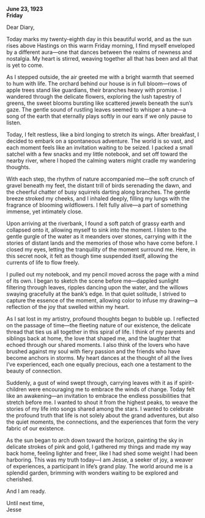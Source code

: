 
**June 23, 1923**  
**Friday**  

Dear Diary,

Today marks my twenty-eighth day in this beautiful world, and as the sun rises above Hastings on this warm Friday morning, I find myself enveloped by a different aura—one that dances between the realms of newness and nostalgia. My heart is stirred, weaving together all that has been and all that is yet to come. 

As I stepped outside, the air greeted me with a bright warmth that seemed to hum with life. The orchard behind our house is in full bloom—rows of apple trees stand like guardians, their branches heavy with promise. I wandered through the delicate flowers, exploring the lush tapestry of greens, the sweet blooms bursting like scattered jewels beneath the sun’s gaze. The gentle sound of rustling leaves seemed to whisper a tune—a song of the earth that eternally plays softly in our ears if we only pause to listen.

Today, I felt restless, like a bird longing to stretch its wings. After breakfast, I decided to embark on a spontaneous adventure. The world is so vast, and each moment feels like an invitation waiting to be seized. I packed a small satchel with a few snacks and my little notebook, and set off toward the nearby river, where I hoped the calming waters might cradle my wandering thoughts.

With each step, the rhythm of nature accompanied me—the soft crunch of gravel beneath my feet, the distant trill of birds serenading the dawn, and the cheerful chatter of busy squirrels darting along branches. The gentle breeze stroked my cheeks, and I inhaled deeply, filling my lungs with the fragrance of blooming wildflowers. I felt fully alive—a part of something immense, yet intimately close.

Upon arriving at the riverbank, I found a soft patch of grassy earth and collapsed onto it, allowing myself to sink into the moment. I listen to the gentle gurgle of the water as it meanders over stones, carrying with it the stories of distant lands and the memories of those who have come before. I closed my eyes, letting the tranquility of the moment surround me. Here, in this secret nook, it felt as though time suspended itself, allowing the currents of life to flow freely.

I pulled out my notebook, and my pencil moved across the page with a mind of its own. I began to sketch the scene before me—dappled sunlight filtering through leaves, ripples dancing upon the water, and the willows swaying gracefully at the bank’s edge. In that quiet solitude, I strived to capture the essence of the moment, allowing color to infuse my drawing—a reflection of the joy that swelled within my heart.

As I sat lost in my artistry, profound thoughts began to bubble up. I reflected on the passage of time—the fleeting nature of our existence, the delicate thread that ties us all together in this spiral of life. I think of my parents and siblings back at home, the love that shaped me, and the laughter that echoed through our shared moments. I also think of the lovers who have brushed against my soul with fiery passion and the friends who have become anchors in storms. My heart dances at the thought of all the lives I’ve experienced, each one equally precious, each one a testament to the beauty of connection.

Suddenly, a gust of wind swept through, carrying leaves with it as if spirit-children were encouraging me to embrace the winds of change. Today felt like an awakening—an invitation to embrace the endless possibilities that stretch before me. I wanted to shout it from the highest peaks, to weave the stories of my life into songs shared among the stars. I wanted to celebrate the profound truth that life is not solely about the grand adventures, but also the quiet moments, the connections, and the experiences that form the very fabric of our existence.

As the sun began to arch down toward the horizon, painting the sky in delicate strokes of pink and gold, I gathered my things and made my way back home, feeling lighter and freer, like I had shed some weight I had been harboring. This was my truth today—I am Jesse, a seeker of joy, a weaver of experiences, a participant in life’s grand play. The world around me is a splendid garden, brimming with wonders waiting to be explored and cherished.

And I am ready.

Until next time,  
Jesse

